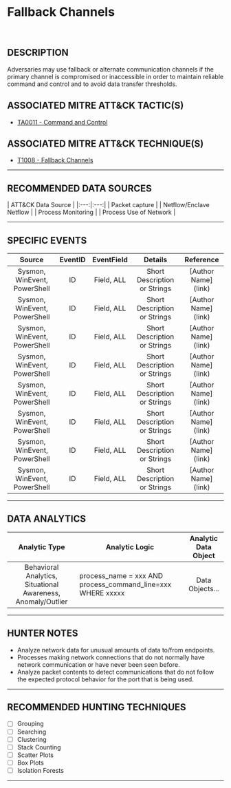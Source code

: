 # Fallback Channels

<BR>

## DESCRIPTION
Adversaries may use fallback or alternate communication channels if the primary channel is compromised or inaccessible in order to maintain reliable command and control and to avoid data transfer thresholds.
## ASSOCIATED MITRE ATT&CK TACTIC(S)
- [TA0011 - Command and Control](https://attack.mitre.org/tactics/TA0011/)

## ASSOCIATED MITRE ATT&CK TECHNIQUE(S)
- [T1008 - Fallback Channels](https://attack.mitre.org/techniques/T1008/)

---

## RECOMMENDED DATA SOURCES

| ATT&CK Data Source |
|:---:|:---:|
| Packet capture |
| Netflow/Enclave Netflow |
| Process Monitoring |
| Process Use of Network | 

---

## SPECIFIC EVENTS

| Source | EventID | EventField | Details | Reference | 
|:---:|:---:|:---:|:---:|:---:|
| Sysmon, WinEvent, PowerShell | ID | Field, ALL | Short Description or Strings | \[Author Name\](link) |
| Sysmon, WinEvent, PowerShell | ID | Field, ALL | Short Description or Strings | \[Author Name\](link) |
| Sysmon, WinEvent, PowerShell | ID | Field, ALL | Short Description or Strings | \[Author Name\](link) |
| Sysmon, WinEvent, PowerShell | ID | Field, ALL | Short Description or Strings | \[Author Name\](link) |
| Sysmon, WinEvent, PowerShell | ID | Field, ALL | Short Description or Strings | \[Author Name\](link) |
| Sysmon, WinEvent, PowerShell | ID | Field, ALL | Short Description or Strings | \[Author Name\](link) |
| Sysmon, WinEvent, PowerShell | ID | Field, ALL | Short Description or Strings | \[Author Name\](link) |
| Sysmon, WinEvent, PowerShell | ID | Field, ALL | Short Description or Strings | \[Author Name\](link) |

---

## DATA ANALYTICS

| Analytic Type | Analytic Logic | Analytic Data Object |
|:---:|---|:---:|
| Behavioral Analytics, Situational Awareness, Anomaly/Outlier |  process_name = xxx AND process_command_line=xxx WHERE xxxxx  | Data Objects... |

---

## HUNTER NOTES
* Analyze network data for unusual amounts of data to/from endpoints.
* Processes making network connections that do not normally have network communication or have never been seen before. 
* Analyze packet contents to detect communications that do not follow the expected protocol behavior for the port that is     being used. 
---

## RECOMMENDED HUNTING TECHNIQUES

- [ ] Grouping
- [ ] Searching
- [ ] Clustering
- [ ] Stack Counting
- [ ] Scatter Plots
- [ ] Box Plots
- [ ] Isolation Forests

---
